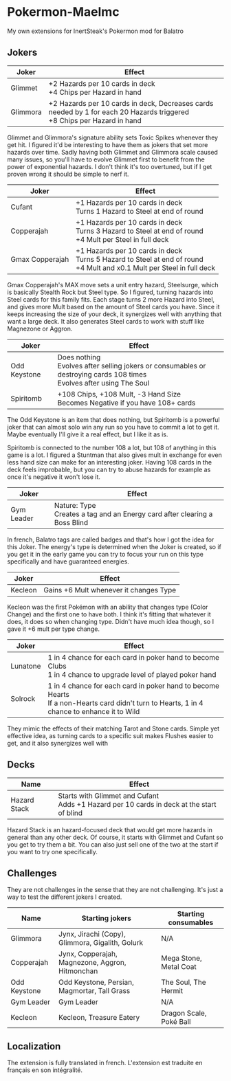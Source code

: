# Pokermon-Maelmc

My own extensions for InertSteak's Pokermon mod for Balatro

## Jokers

| Joker | Effect |
| ------ | ------ |
| Glimmet | +2 Hazards per 10 cards in deck<br/>+4 Chips per Hazard in hand |
| Glimmora | +2 Hazards per 10 cards in deck, Decreases cards needed by 1 for each 20 Hazards triggered<br/>+8 Chips per Hazard in hand |

Glimmet and Glimmora's signature ability sets Toxic Spikes whenever they get hit. I figured it'd be interesting to have them as jokers that set more hazards over time. Sadly having both Glimmet and Glimmora scale caused many issues, so you'll have to evolve Glimmet first to benefit from the power of exponential hazards. I don't think it's too overtuned, but if I get proven wrong it should be simple to nerf it.

| Joker | Effect |
| ------ | ------ |
| Cufant | +1 Hazards per 10 cards in deck<br/>Turns 1 Hazard to Steel at end of round |
| Copperajah | +1 Hazards per 10 cards in deck<br/>Turns 3 Hazard to Steel at end of round<br/>+4 Mult per Steel in full deck |
| Gmax Copperajah | +1 Hazards per 10 cards in deck<br/>Turns 5 Hazard to Steel at end of round<br/>+4 Mult and x0.1 Mult per Steel in full deck |

Gmax Copperajah's MAX move sets a unit entry hazard, Steelsurge, which is basically Stealth Rock but Steel type. So I figured, turning hazards into Steel cards for this family fits. Each stage turns 2 more Hazard into Steel, and gives more Mult based on the amount of Steel cards you have. Since it keeps increasing the size of your deck, it synergizes well with anything that want a large deck. It also generates Steel cards to work with stuff like Magnezone or Aggron.

| Joker | Effect |
| ------ | ------ |
| Odd Keystone | Does nothing<br/>Evolves after selling jokers or consumables or destroying cards 108 times<br/>Evolves after using The Soul
| Spiritomb | +108 Chips, +108 Mult, -3 Hand Size<br/>Becomes Negative if you have 108+ cards |

The Odd Keystone is an item that does nothing, but Spiritomb is a powerful joker that can almost solo win any run so you have to commit a lot to get it. Maybe eventually I'll give it a real effect, but I like it as is.

Spiritomb is connected to the number 108 a lot, but 108 of anything in this game is a lot. I figured a Stuntman that also gives mult in exchange for even less hand size can make for an interesting joker. Having 108 cards in the deck feels improbable, but you can try to abuse hazards for example as once it's negative it won't lose it.

| Joker | Effect |
| ------ | ------ |
| Gym Leader | Nature: Type<br/>Creates a tag and an Energy card after clearing a Boss Blind |

In french, Balatro tags are called badges and that's how I got the idea for this Joker. The energy's type is determined when the Joker is created, so if you get it in the early game you can try to focus your run on this type specifically and have guaranteed energies.

| Joker | Effect |
| ------ | ------ |
| Kecleon | Gains +6 Mult whenever it changes Type |

Kecleon was the first Pokémon with an ability that changes type (Color Change) and the first one to have both. I think it's fitting that whatever it does, it does so when changing type. Didn't have much idea though, so I gave it +6 mult per type change.

| Joker | Effect |
| ------ | ------ |
| Lunatone | 1 in 4 chance for each card in poker hand to become Clubs<br/>1 in 4 chance to upgrade level of played poker hand |
| Solrock | 1 in 4 chance for each card in poker hand to become Hearts<br/>If a non-Hearts card didn't turn to Hearts, 1 in 4 chance to enhance it to Wild |

They mimic the effects of their matching Tarot and Stone cards. Simple yet effective idea, as turning cards to a specific suit makes Flushes easier to get, and it also synergizes well with 

## Decks

| Name | Effect |
| ------ | ------ |
| Hazard Stack | Starts with Glimmet and Cufant<br/>Adds +1 Hazard per 10 cards in deck at the start of blind |

Hazard Stack is an hazard-focused deck that would get more hazards in general than any other deck. Of course, it starts with Glimmet and Cufant so you get to try them a bit. You can also just sell one of the two at the start if you want to try one specifically.

## Challenges

They are not challenges in the sense that they are not challenging. It's just a way to test the different jokers I created.

| Name | Starting jokers | Starting consumables |
| ------ | ------ | ------ |
| Glimmora | Jynx, Jirachi (Copy), Glimmora, Gigalith, Golurk | N/A |
| Copperajah | Jynx, Copperajah, Magnezone, Aggron, Hitmonchan | Mega Stone, Metal Coat |
| Odd Keystone | Odd Keystone, Persian, Magmortar, Tall Grass | The Soul, The Hermit |
| Gym Leader | Gym Leader | N/A |
| Kecleon | Kecleon, Treasure Eatery | Dragon Scale, Poké Ball |

## Localization

The extension is fully translated in french. L'extension est traduite en français en son intégralité.